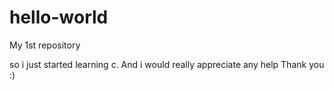 # hello-world
My 1st repository


so i just started learning c.
And i would really appreciate any help
Thank you :)
